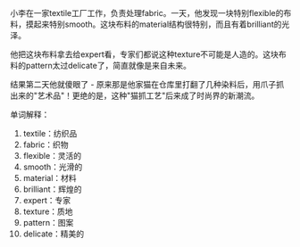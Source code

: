 小李在一家textile工厂工作，负责处理fabric。一天，他发现一块特别flexible的布料，摸起来特别smooth。这块布料的material结构很特别，而且有着brilliant的光泽。

他把这块布料拿去给expert看，专家们都说这种texture不可能是人造的。这块布料的pattern太过delicate了，简直就像是来自未来。

结果第二天他就傻眼了 - 原来那是他家猫在仓库里打翻了几种染料后，用爪子抓出来的"艺术品"！更绝的是，这种"猫抓工艺"后来成了时尚界的新潮流。

单词解释：
1. textile：纺织品
2. fabric：织物
3. flexible：灵活的
4. smooth：光滑的
5. material：材料
6. brilliant：辉煌的
7. expert：专家
8. texture：质地
9. pattern：图案
10. delicate：精美的 